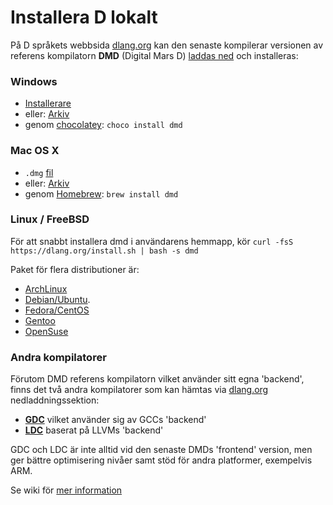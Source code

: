 # Installera D lokalt

På D språkets webbsida [dlang.org](https://dlang.org) kan den senaste kompilerar
versionen av referens kompilatorn **DMD** (Digital Mars D)
[laddas ned](http://dlang.org/download.html) och installeras:

### Windows

* [Installerare](http://downloads.dlang.org/releases/2.x/2.071.1/dmd-2.071.1.exe)
* eller: [Arkiv](http://downloads.dlang.org/releases/2.x/2.071.0/dmd.2.071.0.windows.7z)
* genom [chocolatey](https://chocolatey.org/packages/dmd): `choco install dmd`

### Mac OS X

* `.dmg` [fil](http://downloads.dlang.org/releases/2.x/2.071.0/dmd.2.071.0.dmg)
* eller: [Arkiv](http://downloads.dlang.org/releases/2.x/2.071.0/dmd.2.071.0.osx.tar.xz)
* genom [Homebrew](http://brew.sh): `brew install dmd`

### Linux / FreeBSD

För att snabbt installera dmd i användarens hemmapp, kör `curl -fsS
https://dlang.org/install.sh | bash -s dmd`

Paket för flera distributioner är:

* [ArchLinux](https://wiki.archlinux.org/index.php/D_(programming_language))
* [Debian/Ubuntu](http://d-apt.sourceforge.net).
* [Fedora/CentOS](http://dlang.org/download.html#dmd)
* [Gentoo](https://wiki.gentoo.org/wiki/Dlang)
* [OpenSuse](http://dlang.org/download.html#dmd)

### Andra kompilatorer

Förutom DMD referens kompilatorn vilket använder sitt egna 'backend', finns
det två andra kompilatorer som kan hämtas via [dlang.org](https://dlang.org)
nedladdningssektion:
* [**GDC**](http://gdcproject.org/downloads) vilket använder sig av GCCs 'backend'
* [**LDC**](https://github.com/ldc-developers/ldc#installation) baserat på LLVMs 'backend'

GDC och LDC är inte alltid vid den senaste DMDs 'frontend' version, men
ger bättre optimisering nivåer samt stöd för andra platformer, exempelvis ARM.

Se wiki för [mer information](https://wiki.dlang.org/Compilers)

